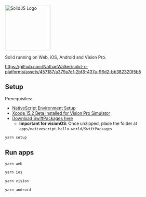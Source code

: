 <img src="[solid.png](https://github.com/NathanWalker/solid-x-platforms/blob/main/solid.png?raw=true)" width="150" height="150" alt="SolidJS Logo" />

Solid running on Web, iOS, Android and Vision Pro.

https://github.com/NathanWalker/solid-x-platforms/assets/457187/a379a7ef-2bf8-437a-96d2-bb382320f5b5

## Setup

Prerequisites:
- [NativeScript Environment Setup](https://docs.nativescript.org/setup/macos#setting-up-macos-for-ios)
- [Xcode 15.2 Beta Installed for Vision Pro Simulator](https://developer.apple.com/download/applications/)
- [Download SwiftPackages here](https://drive.google.com/file/d/17wFGXOBqeXgs7mhFZ-wfg4ogHyRYlYCR/view?usp=sharing)
  - **Important for visionOS**: Once unzipped, place the folder at `apps/nativescript-hello-world/SwiftPackages`

```bash
yarn setup
```

## Run apps

```bash
yarn web

yarn ios

yarn vision

yarn android
```
